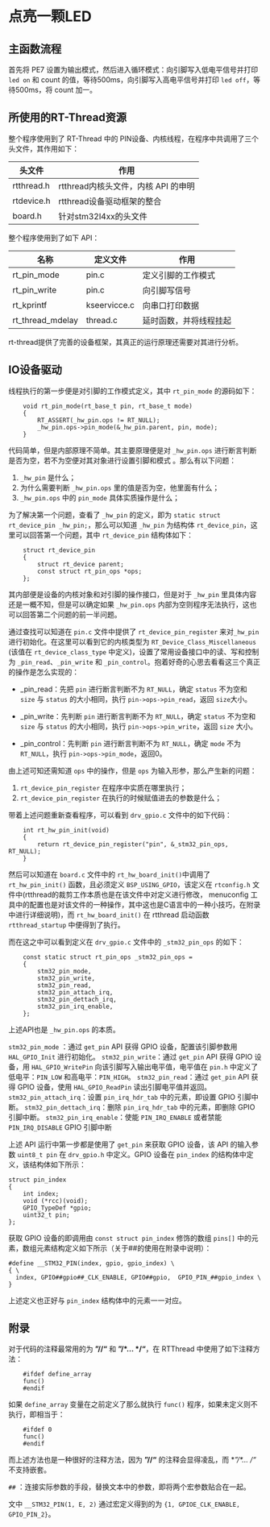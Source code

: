 # 点亮一颗LED

## 主函数流程

首先将 PE7 设置为输出模式，然后进入循环模式：向引脚写入低电平信号并打印 `led on` 和 count 的值，等待500ms，向引脚写入高电平信号并打印 `led off`，等待500ms，将 count 加一。

## 所使用的RT-Thread资源

整个程序使用到了 RT-Thread 中的 PIN设备、内核线程，在程序中共调用了三个头文件，其作用如下：

| 头文件 | 作用 |
| ----- | ----- |
| rtthread.h | rtthread内核头文件，内核 API 的申明 |
| rtdevice.h | rtthread设备驱动框架的整合 |
| board.h | 针对stm32l4xx的头文件 |

整个程序使用到了如下 API：

| 名称 | 定义文件 | 作用 |
| ------ | ------ | -----|
| rt_pin_mode | pin.c | 定义引脚的工作模式 |
| rt_pin_write | pin.c | 向引脚写信号 |
| rt_kprintf | kseervicce.c | 向串口打印数据 |
| rt_thread_mdelay | thread.c | 延时函数，并将线程挂起 |

rt-thread提供了完善的设备框架，其真正的运行原理还需要对其进行分析。

## IO设备驱动

线程执行的第一步便是对引脚的工作模式定义，其中 `rt_pin_mode` 的源码如下：

```
    void rt_pin_mode(rt_base_t pin, rt_base_t mode)
    {
        RT_ASSERT(_hw_pin.ops != RT_NULL);
        _hw_pin.ops->pin_mode(&_hw_pin.parent, pin, mode);
    }
```

代码简单，但是内部原理不简单。其主要原理便是对 `_hw_pin.ops` 进行断言判断是否为空，若不为空便对其对象进行设置引脚和模式 。那么有以下问题：
1. `_hw_pin` 是什么；
2. 为什么需要判断 `_hw_pin.ops` 里的值是否为空，他里面有什么；
3. `_hw_pin.ops` 中的 `pin_mode` 具体实质操作是什么；

为了解决第一个问题，查看了 `_hw_pin` 的定义，即为 `static struct rt_device_pin _hw_pin;`，那么可以知道 `_hw_pin` 为结构体 `rt_device_pin`，这里可以回答第一个问题，其中  `rt_device_pin` 结构体如下：

```
    struct rt_device_pin
    {
        struct rt_device parent;
        const struct rt_pin_ops *ops;
    };
```

其内部便是设备的内核对象和对引脚的操作接口，但是对于 `_hw_pin` 里具体内容还是一概不知，但是可以确定如果  `_hw_pin.ops` 内部为空则程序无法执行，这也可以回答第二个问题的前一半问题。

通过查找可以知道在 `pin.c` 文件中提供了 `rt_device_pin_register` 来对`_hw_pin` 进行初始化。在这里可以看到它的内核类型为 `RT_Device_Class_Miscellaneous` (该值在 `rt_device_class_type` 中定义)，设置了常用设备接口中的读、写和控制为 `_pin_read`、`_pin_write` 和 `_pin_control`。抱着好奇的心思去看看这三个真正的操作是怎么实现的： 

* _pin_read：先把 `pin` 进行断言判断不为 `RT_NULL`，确定 `status` 不为空和 `size` 与 `status` 的大小相同，执行 `pin->ops->pin_read`，返回 `size`大小。

* _pin_write：先判断 `pin` 进行断言判断不为 `RT_NULL`，确定 `status` 不为空和 `size` 与 `status` 的大小相同，执行 `pin->ops->pin_write`，返回 `size` 大小。

* _pin_control：先判断 `pin` 进行断言判断不为 `RT_NULL`，确定 `mode` 不为 `RT_NULL`，执行 `pin->ops->pin_mode`，返回0。

由上述可知还需知道 `ops` 中的操作，但是 `ops` 为输入形参，那么产生新的问题：

1. `rt_device_pin_register` 在程序中实质在哪里执行；
2. `rt_device_pin_register` 在执行的时候赋值进去的参数是什么；

带着上述问题重新查看程序，可以看到 `drv_gpio.c` 文件中的如下代码：

```
    int rt_hw_pin_init(void)
    {
        return rt_device_pin_register("pin", &_stm32_pin_ops, RT_NULL);
    }
```

然后可以知道在 `board.c` 文件中的 `rt_hw_board_init()`中调用了 `rt_hw_pin_init()` 函数，且必须定义 `BSP_USING_GPIO`，该定义在 `rtconfig.h` 文件中(rtthread的裁剪工作本质也是在该文件中对定义进行修改， menuconfig 工具中的配置也是对该文件的一种操作，其中这也是C语言中的一种小技巧，在附录中进行详细说明)，而 `rt_hw_board_init()` 在 rtthread 启动函数 ` rtthread_startup` 中便得到了执行。

而在这之中可以看到定义在 `drv_gpio.c` 文件中的 `_stm32_pin_ops` 的如下：

```
    const static struct rt_pin_ops _stm32_pin_ops =
    {
        stm32_pin_mode,
        stm32_pin_write,
        stm32_pin_read,
        stm32_pin_attach_irq,
        stm32_pin_dettach_irq,
        stm32_pin_irq_enable,
    };
```

上述API也是 `_hw_pin.ops` 的本质。

`stm32_pin_mode` ：通过 `get_pin` API 获得 GPIO 设备，配置该引脚参数用 `HAL_GPIO_Init` 进行初始化。
`stm32_pin_write`：通过 `get_pin` API 获得 GPIO 设备，用 `HAL_GPIO_WritePin` 向该引脚写入输出电平值，电平值在 `pin.h` 中定义了低电平：`PIN_LOW` 和高电平：`PIN_HIGH`。
`stm32_pin_read`：通过 `get_pin` API 获得 GPIO 设备，使用 `HAL_GPIO_ReadPin` 读出引脚电平值并返回。
`stm32_pin_attach_irq`：设置 `pin_irq_hdr_tab` 中的元素，即设置 GPIO 引脚中断。
`stm32_pin_dettach_irq`：删除 `pin_irq_hdr_tab` 中的元素，即删除 GPIO 引脚中断。
`stm32_pin_irq_enable`：使能 `PIN_IRQ_ENABLE` 或者禁能 `PIN_IRQ_DISABLE` GPIO 引脚中断

上述 API 运行中第一步都是使用了 `get_pin` 来获取 GPIO 设备，该 API 的输入参数 `uint8_t pin` 在 `drv_gpio.h`  中定义。GPIO 设备在 `pin_index` 的结构体中定义，该结构体如下所示：

```
struct pin_index
{
    int index;
    void (*rcc)(void);
    GPIO_TypeDef *gpio;
    uint32_t pin;
};
```

获取 GPIO 设备的即调用由 `const struct pin_index` 修饰的数组 `pins[]` 中的元素，数组元素结构定义如下所示（关于##的使用在附录中说明）：

```
#define __STM32_PIN(index, gpio, gpio_index) \
{ \
  index, GPIO##gpio##_CLK_ENABLE, GPIO##gpio,  GPIO_PIN_##gpio_index \
}
```

上述定义也正好与 `pin_index` 结构体中的元素一一对应。

## 附录
对于代码的注释最常用的为 **”//“**  和 **”/*... */“**，在 RTThread 中使用了如下注释方法：

```
    #ifdef define_array
    func()
    #endif
```

如果 `define_array` 变量在之前定义了那么就执行 `func()` 程序，如果未定义则不执行，即相当于：

```
    #ifdef 0
    func()
    #endif
```

而上述方法也是一种很好的注释方法，因为 **”//“** 的注释会显得凌乱，而 **”/*... */“** 不支持嵌套。

`##` ：连接实际参数的手段，替换文本中的参数，即将两个宏参数贴合在一起。

文中 `__STM32_PIN(1, E, 2)`  通过宏定义得到的为 `{1, GPIOE_CLK_ENABLE, GPIO_PIN_2}`。